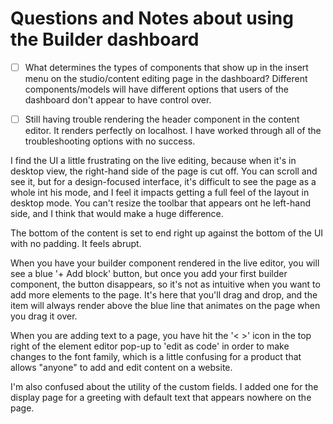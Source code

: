 # Questions and Notes about using the Builder dashboard

- [ ] What determines the types of components that show up in the insert menu on the studio/content editing page in the dashboard?  Different components/models will have different options that users of the dashboard don't appear to have control over.

- [ ] Still having trouble rendering the header component in the content editor.  It renders perfectly on localhost.  I have worked through all of the troubleshooting options with no success.
 
I find the UI a little frustrating on the live editing, because when it's in desktop view, the right-hand side of the page is cut off.  You can scroll and see it, but for a design-focused interface, it's difficult to see the page as a whole int his mode, and I feel it impacts getting a full feel of the layout in desktop mode.  You can't resize the toolbar that appears ont he left-hand side, and I think that would make a huge difference.  

The bottom of the content is set to end right up against the bottom of the UI with no padding.  It feels abrupt.  

When you have your builder component rendered in the live editor, you will see a blue '+ Add block' button, but once you add your first builder component, the button disappears, so it's not as intuitive when you want to add more elements to the page.  It's here that you'll drag and drop, and the item will always render above the blue line that animates on the page when you drag it over.

When you are adding text to a page, you have hit the '< >' icon in the top right of the element editor pop-up to 'edit as code' in order to make changes to the font family, which is a little confusing for a product that allows "anyone" to add and edit content on a website.  

I'm also confused about the utility of the custom fields.  I added one for the display page for a greeting with default text that appears nowhere on the page.
